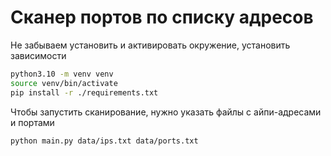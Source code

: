 # Сканер портов по списку адресов

Не забываем установить и активировать окружение, установить зависимости
```bash
python3.10 -m venv venv
source venv/bin/activate
pip install -r ./requirements.txt
```

Чтобы запустить сканирование, нужно указать файлы с айпи-адресами и портами
```bash
python main.py data/ips.txt data/ports.txt
```